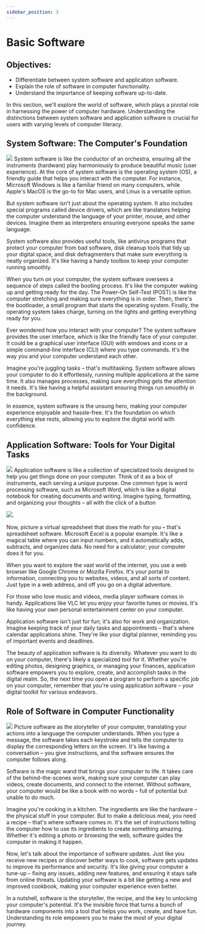 ```yaml
---
sidebar_position: 3
---
```


# Basic Software

## Objectives:

- Differentiate between system software and application software.
- Explain the role of software in computer functionality.
- Understand the importance of keeping software up-to-date.

In this section, we'll explore the world of software, which plays a pivotal role in harnessing the power of computer hardware. Understanding the distinctions between system software and application software is crucial for users with varying levels of computer literacy.

## System Software: The Computer's Foundation

![](https://lh7-us.googleusercontent.com/SUH8oyTkH89fiCbgWFhnxibeQxIgzrwJmV2K4mRxDsFuib97hcLQw2M3nzXyW62mbcDcqoMCP5WqlPQeiB555WsSI8f2Ra5b6oxUYaLWptd93BGr2HxGPGP-CLqxfSPrfLj4tEsDefMfVAMprnL00Ow)
System software is like the conductor of an orchestra, ensuring all the instruments (hardware) play harmoniously to produce beautiful music (user experience). At the core of system software is the operating system (OS), a friendly guide that helps you interact with the computer. For instance, Microsoft Windows is like a familiar friend on many computers, while Apple's MacOS is the go-to for Mac users, and Linux is a versatile option.

But system software isn't just about the operating system. It also includes special programs called device drivers, which are like translators helping the computer understand the language of your printer, mouse, and other devices. Imagine them as interpreters ensuring everyone speaks the same language.

System software also provides useful tools, like antivirus programs that protect your computer from bad software, disk cleanup tools that tidy up your digital space, and disk defragmenters that make sure everything is neatly organized. It's like having a handy toolbox to keep your computer running smoothly.

When you turn on your computer, the system software oversees a sequence of steps called the booting process. It's like the computer waking up and getting ready for the day. The Power-On Self-Test (POST) is like the computer stretching and making sure everything is in order. Then, there's the bootloader, a small program that starts the operating system. Finally, the operating system takes charge, turning on the lights and getting everything ready for you.

Ever wondered how you interact with your computer? The system software provides the user interface, which is like the friendly face of your computer. It could be a graphical user interface (GUI) with windows and icons or a simple command-line interface (CLI) where you type commands. It's the way you and your computer understand each other.

Imagine you're juggling tasks – that's multitasking. System software allows your computer to do it effortlessly, running multiple applications at the same time. It also manages processes, making sure everything gets the attention it needs. It's like having a helpful assistant ensuring things run smoothly in the background.

In essence, system software is the unsung hero, making your computer experience enjoyable and hassle-free. It's the foundation on which everything else rests, allowing you to explore the digital world with confidence.

## Application Software: Tools for Your Digital Tasks

![](https://lh7-us.googleusercontent.com/HxCB83ElEtaKRhbAF09itBgOvjtaWLmUuA34s1jvM0lzNZ_-Z6auZYkw5MvTH1ZbMRX17WnfIR6OAlI6NKRDqczNh13M6wbDJsSZF4xr29hzXVXMdBjfv0RH19Q7ehomJ4dz4y1Zdx_MLUp2ogBpdvs)
Application software is like a collection of specialized tools designed to help you get things done on your computer. Think of it as a box of instruments, each serving a unique purpose. One common type is word processing software, such as Microsoft Word, which is like a digital notebook for creating documents and writing. Imagine typing, formatting, and organizing your thoughts – all with the click of a button

![](https://lh7-us.googleusercontent.com/mB1QPN1fYnMVZcn03VVb1yxg8SJ1F3MTlNT3XhGt5tboFwOQy7eRU-5RCP_iEKz-92PWzTPyKVNZWesTlCL0DqkgCBtCtONClofkgr4rThvCoE2rwCv6qiuiQke-5qfy67nt7Wh95ktTAzZu6p7baVs).

Now, picture a virtual spreadsheet that does the math for you – that's spreadsheet software. Microsoft Excel is a popular example. It's like a magical table where you can input numbers, and it automatically adds, subtracts, and organizes data. No need for a calculator; your computer does it for you.

When you want to explore the vast world of the internet, you use a web browser like Google Chrome or Mozilla Firefox. It's your portal to information, connecting you to websites, videos, and all sorts of content. Just type in a web address, and off you go on a digital adventure.

For those who love music and videos, media player software comes in handy. Applications like VLC let you enjoy your favorite tunes or movies. It's like having your own personal entertainment center on your computer.

Application software isn't just for fun; it's also for work and organization. Imagine keeping track of your daily tasks and appointments – that's where calendar applications shine. They're like your digital planner, reminding you of important events and deadlines.

The beauty of application software is its diversity. Whatever you want to do on your computer, there's likely a specialized tool for it. Whether you're editing photos, designing graphics, or managing your finances, application software empowers you to explore, create, and accomplish tasks in the digital realm. So, the next time you open a program to perform a specific job on your computer, remember that you're using application software – your digital toolkit for various endeavors.

## Role of Software in Computer Functionality

![](https://lh7-us.googleusercontent.com/GlmkG8SCAwUsDi_rOVTbuAdhskuo-0FUsTsn4d3rE_EcpwjN4QBeMIo4uM0-jK3la-qq92pautef4QxXZ1MXL7L0sBDgO-iVZO0v4fz-liXaWCMIPjlKXJj-6ZJV9TSXRIOkDKXqk5N1AVJjw8dkPGY)
Picture software as the storyteller of your computer, translating your actions into a language the computer understands. When you type a message, the software takes each keystroke and tells the computer to display the corresponding letters on the screen. It's like having a conversation – you give instructions, and the software ensures the computer follows along.

Software is the magic wand that brings your computer to life. It takes care of the behind-the-scenes work, making sure your computer can play videos, create documents, and connect to the internet. Without software, your computer would be like a book with no words – full of potential but unable to do much.

Imagine you're cooking in a kitchen. The ingredients are like the hardware – the physical stuff in your computer. But to make a delicious meal, you need a recipe – that's where software comes in. It's the set of instructions telling the computer how to use its ingredients to create something amazing. Whether it's editing a photo or browsing the web, software guides the computer in making it happen.

Now, let's talk about the importance of software updates. Just like you receive new recipes or discover better ways to cook, software gets updates to improve its performance and security. It's like giving your computer a tune-up – fixing any issues, adding new features, and ensuring it stays safe from online threats. Updating your software is a bit like getting a new and improved cookbook, making your computer experience even better.

In a nutshell, software is the storyteller, the recipe, and the key to unlocking your computer's potential. It's the invisible force that turns a bunch of hardware components into a tool that helps you work, create, and have fun. Understanding its role empowers you to make the most of your digital journey.
